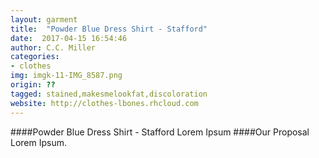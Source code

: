 ```yaml
---
layout: garment
title:  "Powder Blue Dress Shirt - Stafford"
date:  2017-04-15 16:54:46
author: C.C. Miller
categories:
- clothes
img: imgk-11-IMG_8587.png
origin: ??
tagged: stained,makesmelookfat,discoloration
website: http://clothes-lbones.rhcloud.com
---
```

####Powder Blue Dress Shirt - Stafford
Lorem Ipsum
####Our Proposal
Lorem Ipsum.